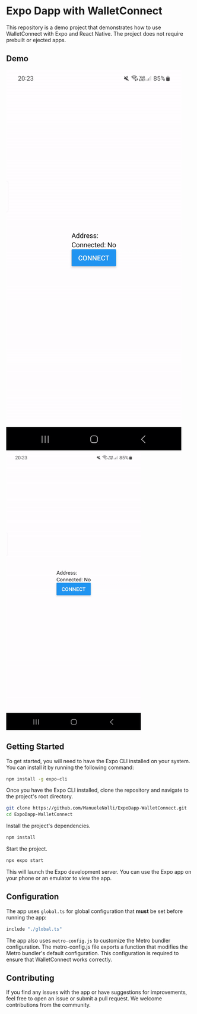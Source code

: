 # Expo Dapp with WalletConnect

This repository is a demo project that demonstrates how to use WalletConnect with Expo and React Native. The project does not require prebuilt or ejected apps.

## Demo

![Demo](demo.gif)
<img src="demo.gif" width="362.67" height="750">
## Getting Started

To get started, you will need to have the Expo CLI installed on your system. You can install it by running the following command:

```bash
npm install -g expo-cli
```

Once you have the Expo CLI installed, clone the repository and navigate to the project's root directory.

```bash
git clone https://github.com/ManueleNolli/ExpoDapp-WalletConnect.git
cd ExpoDapp-WalletConnect
```

Install the project's dependencies.

```bash
npm install
```

Start the project.

```bash
npx expo start
```

This will launch the Expo development server. You can use the Expo app on your phone or an emulator to view the app.

## Configuration

The app uses `global.ts` for global configuration that **must** be set before running the app:

```typescript
include "./global.ts"
```

The app also uses `metro-config.js` to customize the Metro bundler configuration. The metro-config.js file exports a function that modifies the Metro bundler's default configuration. This configuration is required to ensure that WalletConnect works correctly.

## Contributing
If you find any issues with the app or have suggestions for improvements, feel free to open an issue or submit a pull request. We welcome contributions from the community.